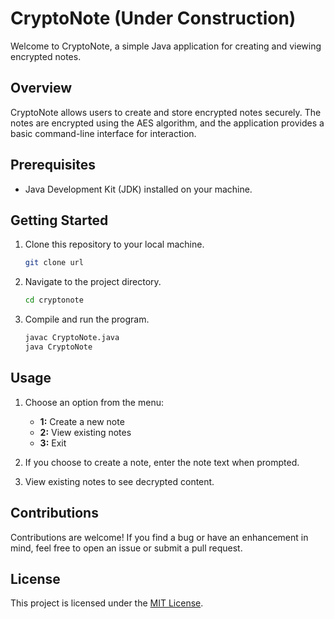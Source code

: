 # CryptoNote (Under Construction)

Welcome to CryptoNote, a simple Java application for creating and viewing encrypted notes.

## Overview

CryptoNote allows users to create and store encrypted notes securely. The notes are encrypted using the AES algorithm, and the application provides a basic command-line interface for interaction.

## Prerequisites

- Java Development Kit (JDK) installed on your machine.

## Getting Started

1. Clone this repository to your local machine.

    ```bash
    git clone url
    ```

2. Navigate to the project directory.

    ```bash
    cd cryptonote
    ```

3. Compile and run the program.

    ```bash
    javac CryptoNote.java
    java CryptoNote
    ```

## Usage

1. Choose an option from the menu:
    - **1:** Create a new note
    - **2:** View existing notes
    - **3:** Exit

2. If you choose to create a note, enter the note text when prompted.

3. View existing notes to see decrypted content.

## Contributions

Contributions are welcome! If you find a bug or have an enhancement in mind, feel free to open an issue or submit a pull request.

## License

This project is licensed under the [MIT License](LICENSE).